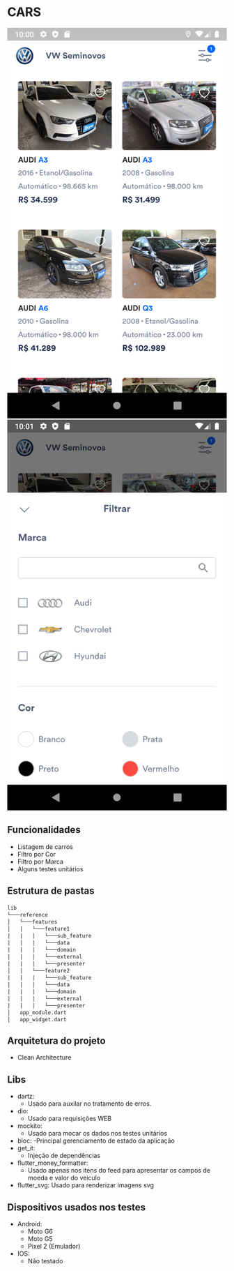 # CARS
![image info](./screenshot_1.png)
![image info](./screenshot_2.png)
## Funcionalidades
- Listagem de carros  
- Filtro por Cor  
- Filtro por Marca  
- Alguns testes unitários
## Estrutura de pastas

```
lib
└───reference
│   └───features
│   |  	└───feature1
|	|	|	└───sub_feature
|	|	|	└───data
|	|	|	└───domain
|	|	|	└───external
|	| 	|	└───presenter
│   |   └───feature2
|	|	|	└───sub_feature
|	|	|	└───data
|	|	|	└───domain
|	|	|	└───external
|	|	|	└───presenter
│   app_module.dart
│   app_widget.dart  
```
## Arquitetura do projeto
-   Clean Architecture
## Libs
- dartz:
	- Usado para auxilar no tratamento de erros.
- dio: 
	- Usado para requisições WEB
- mockito: 
	- Usado para mocar os dados nos testes unitários
- bloc: 
	-Principal gerenciamento de estado da aplicação 
- get_it:
	- Injeção de dependências
- flutter_money_formatter:
	-  Usado apenas nos itens do feed para apresentar os campos de moeda e valor do veiculo
- flutter_svg: Usado para renderizar imagens svg
## Dispositivos usados nos testes
- Android: 
	- Moto G6
	-  Moto G5
	-  Pixel 2 (Emulador)
- IOS: 
	-  Não testado
